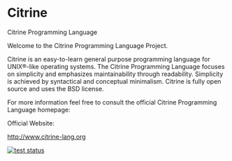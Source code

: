 Citrine
=======

Citrine Programming Language

Welcome to the Citrine Programming Language Project.

Citrine is an easy-to-learn general purpose programming language for 
UNIX®-like operating systems. The Citrine Programming Language focuses on simplicity 
and emphasizes maintainability through readability.
Simplicity is achieved by syntactical and conceptual minimalism.
Citrine is fully open source and uses the BSD license. 

For more information feel free to consult the official
Citrine Programming Language homepage:

Official Website:

<a href="citrine-lang.org" 
title="Citrine">http://www.citrine-lang.org</a>

<a target="_blank" href="https://travis-ci.org/gabordemooij/citrine.svg?branch=master">
<img alt="test status" src="https://travis-ci.org/gabordemooij/citrine.svg?branch=master" />
</a>
